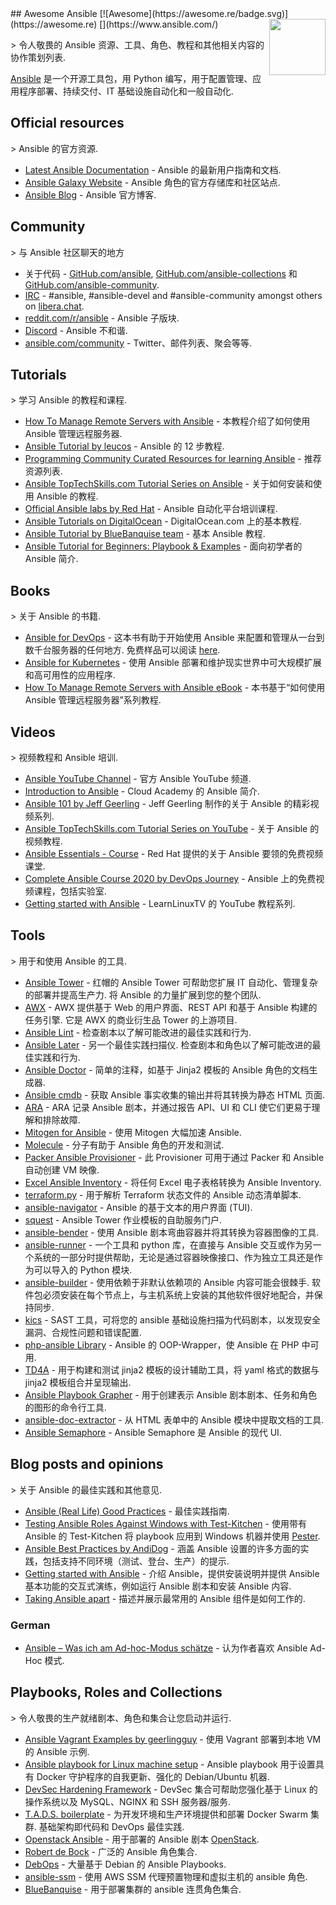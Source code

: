 <div class="github-widget" data-repo="ansible-community/awesome-ansible"></div>
<script async src="https://pagead2.googlesyndication.com/pagead/js/adsbygoogle.js"></script><ins class="adsbygoogle" style="display:block" data-ad-client="ca-pub-6890694312814945" data-ad-slot="5473692530" data-ad-format="auto"  data-full-width-responsive="true"></ins><script>(adsbygoogle = window.adsbygoogle || []).push({});</script>
## Awesome Ansible [![Awesome](https://awesome.re/badge.svg)](https://awesome.re)
<!--lint disable double-link-->
[<img src="https://raw.githubusercontent.com/ansible-community/awesome-ansible/master/ansible_logo.svg?sanitize=true" align="right" width="90">](https://www.ansible.com/)

&gt; 令人敬畏的 Ansible 资源、工具、角色、教程和其他相关内容的协作策划列表.

[Ansible](https://www.ansible.com/) 是一个开源工具包，用 Python 编写，用于配置管理、应用程序部署、持续交付、IT 基础设施自动化和一般自动化.
<!--lint enable double-link-->


## Official resources

&gt; Ansible 的官方资源.

- [Latest Ansible Documentation](https://docs.ansible.com/ansible/latest/user_guide/index.html) - Ansible 的最新用户指南和文档.
- [Ansible Galaxy Website](https://galaxy.ansible.com/) - Ansible 角色的官方存储库和社区站点.
- [Ansible Blog](https://www.ansible.com/blog) - Ansible 官方博客.

## Community

&gt; 与 Ansible 社区聊天的地方

- 关于代码 - [GitHub.com/ansible](https://github.com/ansible), [GitHub.com/ansible-collections](https://github.com/ansible-collections) 和 [GitHub.com/ansible-community](https://github.com/ansible-community).
- [IRC](https://docs.ansible.com/ansible/latest/community/communication.html#irc-channels) - #ansible, #ansible-devel and #ansible-community amongst others on [libera.chat](https://libera.chat/).
- [reddit.com/r/ansible](https://old.reddit.com/r/ansible/) - Ansible 子版块.
- [Discord](https://old.reddit.com/r/ansible/comments/jv5shj/ansible_discord_server_come_get_ansible_help_in/) - Ansible 不和谐.
- [ansible.com/community](https://ansible.com/community) - Twitter、邮件列表、聚会等等.

## Tutorials

&gt; 学习 Ansible 的教程和课程.

- [How To Manage Remote Servers with Ansible](https://www.digitalocean.com/community/tutorial_series/how-to-manage-remote-servers-with-ansible) - 本教程介绍了如何使用 Ansible 管理远程服务器.
- [Ansible Tutorial by leucos](https://github.com/leucos/ansible-tuto) - Ansible 的 12 步教程.
- [Programming Community Curated Resources for learning Ansible](https://hackr.io/tutorials/learn-ansible) - 推荐资源列表.
- [Ansible TopTechSkills.com Tutorial Series on Ansible](https://www.toptechskills.com/ansible-tutorials-courses/) - 关于如何安装和使用 Ansible 的教程.
- [Official Ansible labs by Red Hat](https://ansible.github.io/workshops/exercises/ansible_rhel/) - Ansible 自动化平台培训课程.
- [Ansible Tutorials on DigitalOcean](https://www.digitalocean.com/community/tags/ansible?subtype=tutorial) - DigitalOcean.com 上的基本教程.
- [Ansible Tutorial by BlueBanquise team](http://bluebanquise.com/documentation/releases/1.5.0/training_ansible.html) - 基本 Ansible 教程.
- [Ansible Tutorial for Beginners: Playbook & Examples](https://spacelift.io/blog/ansible-tutorial) - 面向初学者的 Ansible 简介.

## Books

&gt; 关于 Ansible 的书籍.

- [Ansible for DevOps](https://www.ansiblefordevops.com/)  - 这本书有助于开始使用 Ansible 来配置和管理从一台到数千台服务器的任何地方. 免费样品可以阅读 [here](https://leanpub.com/ansible-for-devops/read_sample).
- [Ansible for Kubernetes](https://www.ansibleforkubernetes.com/) - 使用 Ansible 部署和维护现实世界中可大规模扩展和高可用性的应用程序.
- [How To Manage Remote Servers with Ansible eBook](https://www.digitalocean.com/community/books/how-to-manage-remote-servers-with-ansible-ebook) - 本书基于“如何使用 Ansible 管理远程服务器”系列教程.

## Videos

&gt; 视频教程和 Ansible 培训.

- [Ansible YouTube Channel](https://www.youtube.com/channel/UCPJo5UY1KsP7J1BuHmiWNzQ) - 官方 Ansible YouTube 频道.
- [Introduction to Ansible](https://youtu.be/iVWmbStE1MM) - Cloud Academy 的 Ansible 简介.
- [Ansible 101 by Jeff Geerling](https://www.jeffgeerling.com/blog/2020/ansible-101-jeff-geerling-youtube-streaming-series) - Jeff Geerling 制作的关于 Ansible 的精彩视频系列.
- [Ansible TopTechSkills.com Tutorial Series on YouTube](https://www.youtube.com/playlist?list=PLMyOob-UkeytIleCbMlFfCzaunOh27hm6) - 关于 Ansible 的视频教程.
- [Ansible Essentials - Course](https://www.redhat.com/en/services/training/do007-ansible-essentials-simplicity-automation-technical-overview) - Red Hat 提供的关于 Ansible 要领的免费视频课堂.
- [Complete Ansible Course 2020 by DevOps Journey](https://www.youtube.com/watch?v=KuiAiUyuDY4&list=PLnFWJCugpwfzTlIJ-JtuATD2MBBD7_m3u&index=1) - Ansible 上的免费视频课程，包括实验室.
- [Getting started with Ansible](https://youtube.com/playlist?list=PLT98CRl2KxKEUHie1m24-wkyHpEsa4Y70) - LearnLinuxTV 的 YouTube 教程系列.

## Tools

&gt; 用于和使用 Ansible 的工具.

- [Ansible Tower](https://www.ansible.com/products/tower)  - 红帽的 Ansible Tower 可帮助您扩展 IT 自动化、管理复杂的部署并提高生产力. 将 Ansible 的力量扩展到您的整个团队.
- [AWX](https://github.com/ansible/awx)  - AWX 提供基于 Web 的用户界面、REST API 和基于 Ansible 构建的任务引擎. 它是 AWX 的商业衍生品 Tower 的上游项目.
- [Ansible Lint](https://github.com/ansible/ansible-lint) - 检查剧本以了解可能改进的最佳实践和行为.
- [Ansible Later](https://github.com/thegeeklab/ansible-later)  - 另一个最佳实践扫描仪. 检查剧本和角色以了解可能改进的最佳实践和行为.
- [Ansible Doctor](https://github.com/thegeeklab/ansible-doctor) - 简单的注释，如基于 Jinja2 模板的 Ansible 角色的文档生成器.
- [Ansible cmdb](https://github.com/fboender/ansible-cmdb) - 获取 Ansible 事实收集的输出并将其转换为静态 HTML 页面.
- [ARA](https://github.com/ansible-community/ara) - ARA 记录 Ansible 剧本，并通过报告 API、UI 和 CLI 使它们更易于理解和排除故障.
- [Mitogen for Ansible](https://mitogen.networkgenomics.com/ansible_detailed.html) - 使用 Mitogen 大幅加速 Ansible.
- [Molecule](https://molecule.readthedocs.io/en/latest/) - 分子有助于 Ansible 角色的开发和测试.
- [Packer Ansible Provisioner](https://packer.io/docs/provisioners/ansible-local.html ) - 此 Provisioner 可用于通过 Packer 和 Ansible 自动创建 VM 映像.
- [Excel Ansible Inventory](https://github.com/KeyboardInterrupt/ansible_xlsx_inventory) - 将任何 Excel 电子表格转换为 Ansible Inventory.
- [terraform.py](https://github.com/mantl/terraform.py) - 用于解析 Terraform 状态文件的 Ansible 动态清单脚本.
- [ansible-navigator](https://github.com/ansible/ansible-navigator) - Ansible 的基于文本的用户界面 (TUI).
- [squest](https://hewlettpackard.github.io/squest/) - Ansible Tower 作业模板的自助服务门户.
- [ansible-bender](https://ansible-community.github.io/ansible-bender/build/html/index.html) - 使用 Ansible 剧本弯曲容器并将其转换为容器图像的工具.
- [ansible-runner](https://github.com/ansible/ansible-runner) - 一个工具和 python 库，在直接与 Ansible 交互或作为另一个系统的一部分时提供帮助，无论是通过容器映像接口、作为独立工具还是作为可以导入的 Python 模块.
- [ansible-builder](https://ansible-builder.readthedocs.io/en/latest/)  - 使用依赖于非默认依赖项的 Ansible 内容可能会很棘手. 软件包必须安装在每个节点上，与主机系统上安装的其他软件很好地配合，并保持同步.
- [kics](https://github.com/Checkmarx/kics) - SAST 工具，可将您的 ansible 基础设施扫描为代码剧本，以发现安全漏洞、合规性问题和错误配置.
- [php-ansible Library](https://github.com/maschmann/php-ansible) - Ansible 的 OOP-Wrapper，使 Ansible 在 PHP 中可用.
- [TD4A](https://github.com/cidrblock/td4a) - 用于构建和测试 jinja2 模板的设计辅助工具，将 yaml 格式的数据与 jinja2 模板组合并呈现输出.
- [Ansible Playbook Grapher](https://github.com/haidaraM/ansible-playbook-grapher) - 用于创建表示 Ansible 剧本剧本、任务和角色的图形的命令行工具.
- [ansible-doc-extractor](https://github.com/xlab-steampunk/ansible-doc-extractor) - 从 HTML 表单中的 Ansible 模块中提取文档的工具.
- [Ansible Semaphore](https://github.com/ansible-semaphore/semaphore) - Ansible Semaphore 是 Ansible 的现代 UI.

## Blog posts and opinions

&gt; 关于 Ansible 的最佳实践和其他意见.

- [Ansible (Real Life) Good Practices](https://reinteractive.com/posts/167-ansible-real-life-good-practices) - 最佳实践指南.
- [Testing Ansible Roles Against Windows with Test-Kitchen](https://hodgkins.io/testing-ansible-roles-windows-test-kitchen) - 使用带有 Ansible 的 Test-Kitchen 将 playbook 应用到 Windows 机器并使用 [Pester](https://github.com/pester/Pester/).
- [Ansible Best Practices by AndiDog](https://andidog.de/blog/2017-04-24-ansible-best-practices) - 涵盖 Ansible 设置的许多方面的实践，包括支持不同环境（测试、登台、生产）的提示.
- [Getting started with Ansible](https://steampunk.si/blog/getting-started-with-ansible/) - 介绍 Ansible，提供安装说明并提供 Ansible 基本功能的交互式演练，例如运行 Ansible 剧本和安装 Ansible 内容.
- [Taking Ansible apart](https://steampunk.si/blog/taking-ansible-apart/) - 描述并展示最常用的 Ansible 组件是如何工作的.

### German

- [Ansible – Was ich am Ad-hoc-Modus schätze](https://www.my-it-brain.de/wordpress/ansible-was-ich-am-ad-hoc-modus-schaetze/) - 认为作者喜欢 Ansible Ad-Hoc 模式.

## Playbooks, Roles and Collections

&gt; 令人敬畏的生产就绪剧本、角色和集合让您启动并运行.

- [Ansible Vagrant Examples by geerlingguy](https://github.com/geerlingguy/ansible-vagrant-examples) - 使用 Vagrant 部署到本地 VM 的 Ansible 示例.
- [Ansible playbook for Linux machine setup](https://github.com/olivomarco/my-ansible-linux-setup) - Ansible playbook 用于设置具有 Docker 守护程序的自我更新、强化的 Debian/Ubuntu 机器.
- [DevSec Hardening Framework](https://dev-sec.io/) - DevSec 集合可帮助您强化基于 Linux 的操作系统以及 MySQL、NGINX 和 SSH 服务器/服务.
- [T.A.D.S. boilerplate](https://github.com/Thomvaill/tads-boilerplate)  - 为开发环境和生产环境提供和部署 Docker Swarm 集群. 基础架构即代码和 DevOps 最佳实践.
- [Openstack Ansible](https://github.com/openstack/openstack-ansible) - 用于部署的 Ansible 剧本 [OpenStack](https://www.openstack.org/).
- [Robert de Bock](https://robertdebock.nl) - 广泛的 Ansible 角色集合.
- [DebOps](https://docs.debops.org/en/master/) - 大量基于 Debian 的 Ansible Playbooks.
- [ansible-ssm](https://github.com/HQarroum/ansible-ssm) - 使用 AWS SSM 代理预置物理和虚拟主机的 ansible 角色.
- [BlueBanquise](https://github.com/bluebanquise/bluebanquise) - 用于部署集群的 ansible 连贯角色集合.
